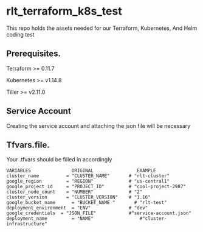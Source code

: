 # rlt_terraform_k8s_test
This repo holds the assets needed for our Terraform, Kubernetes, And Helm coding test


## Prerequisites.

Terraform >= 0.11.7

Kubernetes  >=  v1.14.8

Tiller >= v2.11.0

## Service Account

Creating the service account and attaching the json file will be necessary

## Tfvars.file.

Your .tfvars should be filled in accordingly


```
VARIABLES               ORIGINAL                EXAMPLE
cluster_name          = "CLUSTER_NAME"       # "rlt-cluster"
google_region         = "REGION"             # "us-central1" 
google_project_id     = "PROJECT_ID"         # "cool-project-2987"
cluster_node_count    = "NUMBER"             # "2"
cluster_version       = "CLUSTER_VERSION"    # "1.16"
google_bucket_name 		= "BUCKET_NAME "       # "rlt-test"
deployment_environment 	= "ENV"              # "dev"
google_credentials 	= "JSON_FILE"            #"service-account.json"
deployment_name			= "NAME"                 #"cluster-infrastructure"
```
